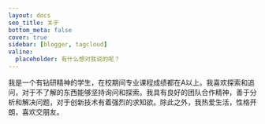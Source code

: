 ```yaml
---
layout: docs
seo_title: 关于
bottom_meta: false
cover: true
sidebar: [blogger, tagcloud]    
valine:
  placeholder: 有什么想对我说的呢？
---
```


我是一个有钻研精神的学生，在校期间专业课程成绩都在A以上。我喜欢探索和追问，对于不了解的东西能够坚持询问和探索。我具有良好的团队合作精神，善于分析和解决问题，对于创新技术有着强烈的求知欲。除此之外，我热爱生活，性格开朗，喜欢交朋友。